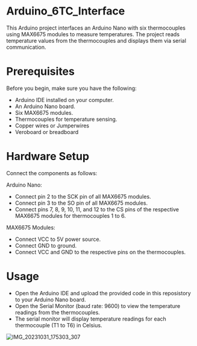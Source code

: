# Arduino_6TC_Interface
This Arduino project interfaces an Arduino Nano with six thermocouples using MAX6675 modules to measure temperatures. The project reads temperature values from the thermocouples and displays them via serial communication.

# Prerequisites
Before you begin, make sure you have the following:
* Arduino IDE installed on your computer.
* An Arduino Nano board.
* Six MAX6675 modules.
* Thermocouples for temperature sensing.
* Copper wires or Jumperwires
* Veroboard or breadboard

# Hardware Setup
Connect the components as follows:

Arduino Nano:

* Connect pin 2 to the SCK pin of all MAX6675 modules.
* Connect pin 3 to the SO pin of all MAX6675 modules.
* Connect pins 7, 8, 9, 10, 11, and 12 to the CS pins of the respective MAX6675 modules for thermocouples 1 to 6.

MAX6675 Modules:

* Connect VCC to 5V power source.
* Connect GND to ground.
* Connect VCC and GND to the respective pins on the thermocouples.

# Usage
* Open the Arduino IDE and upload the provided code in this reposistory to your Arduino Nano board.
* Open the Serial Monitor (baud rate: 9600) to view the temperature readings from the thermocouples.
* The serial monitor will display temperature readings for each thermocouple (T1 to T6) in Celsius.

![IMG_20231031_175303_307](https://github.com/FavourTy/Arduino_6TC_Interface/assets/104866434/e9eb1243-3c3d-421c-a040-fd6d2872c487)
